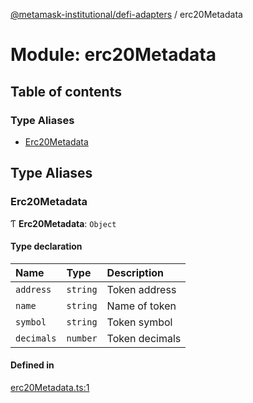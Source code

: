 [@metamask-institutional/defi-adapters](../README.md) / erc20Metadata

# Module: erc20Metadata

## Table of contents

### Type Aliases

- [Erc20Metadata](erc20Metadata.md#erc20metadata)

## Type Aliases

### Erc20Metadata

Ƭ **Erc20Metadata**: `Object`

#### Type declaration

| Name | Type | Description |
| :------ | :------ | :------ |
| `address` | `string` | Token address |
| `name` | `string` | Name of token |
| `symbol` | `string` | Token symbol |
| `decimals` | `number` | Token decimals |

#### Defined in

[erc20Metadata.ts:1](https://github.com/consensys-vertical-apps/mmi-defi-adapters/blob/main/src/types/erc20Metadata.ts#L1)
